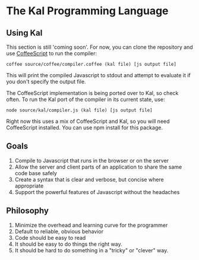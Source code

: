 The Kal Programming Language
============================

Using Kal
---------
This section is still 'coming soon'. For now, you can clone the repository and use [CoffeeScript](http://coffeescript.org/) to run the compiler:

    coffee source/coffee/compiler.coffee (kal file) [js output file]

This will print the compiled Javascript to stdout and attempt to evaluate it if you don't specify the output file.

The CoffeeScript implementation is being ported over to Kal, so check often. To run the Kal port of the compiler in its current state, use:

    node source/kal/compiler.js (kal file) [js output file]

Right now this uses a mix of CoffeeScript and Kal, so you will need CoffeeScript installed. You can use npm install for this package.


Goals
-----
1. Compile to Javascript that runs in the browser or on the server
2. Allow the server and client parts of an application to share the same code base safely
3. Create a syntax that is clear and verbose, but concise where appropriate
4. Support the powerful features of Javascript without the headaches

Philosophy
----------
1. Minimize the overhead and learning curve for the programmer
2. Default to reliable, obvious behavior
3. Code should be easy to read
4. It should be easy to do things the right way.
5. It should be hard to do something in a "tricky" or "clever" way.
